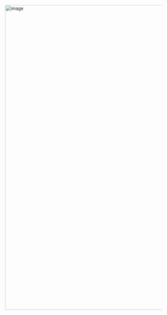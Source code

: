 <img width="1919" height="981" alt="image" src="https://github.com/user-attachments/assets/8e4cd2c3-8214-4cf1-8b8f-7410d7c1c7b0" />
